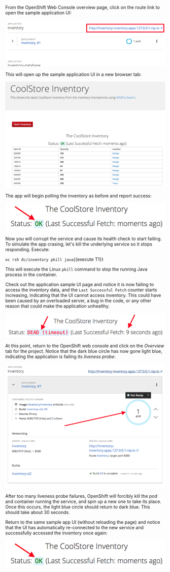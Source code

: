 From the OpenShift Web Console overview page, click on the route link to open the sample application UI:

![Route Link](../../assets/mono-to-micro-part-1/routelink.png)

This will open up the sample application UI in a new browser tab:

![App UI](../../assets/mono-to-micro-part-1/app.png)

The app will begin polling the inventory as before and report success:

![Greeting](../../assets/mono-to-micro-part-1/inventory.png)

Now you will corrupt the service and cause its health check to start failing.
To simulate the app crasing, let's kill the underlying service so it stops responding. Execute:

`oc rsh dc/inventory pkill java`{{execute T1}}

This will execute the Linux `pkill` command to stop the running Java process in the container.

Check out the application sample UI page and notice it is now failing to access the inventory data, and the
`Last Successful Fetch` counter starts increasing, indicating that the UI cannot access inventory. This could have
been caused by an overloaded server, a bug in the code, or any other reason that could make the application
unhealthy.

![Greeting](../../assets/mono-to-micro-part-1/inventory-fail.png)

At this point, return to the OpenShift web console and click on the _Overview_ tab for the project. Notice that the
dark blue circle has now gone light blue, indicating the application is failing its _liveness probe_:

![Not Ready](../../assets/mono-to-micro-part-1/notready.png)

After too many liveness probe failures, OpenShift will forcibly kill the pod and container running the service, and spin up a new one to take
its place. Once this occurs, the light blue circle should return to dark blue. This should take about 30 seconds.

Return to the same sample app UI (without reloading the page) and notice that the UI has automatically
re-connected to the new service and successfully accessed the inventory once again:

![Greeting](../../assets/mono-to-micro-part-1/inventory.png)

